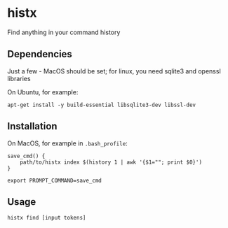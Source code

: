 # histx
Find anything in your command history

## Dependencies
Just a few - MacOS should be set; for linux, you need sqlite3 and openssl libraries

On Ubuntu, for example:
```
apt-get install -y build-essential libsqlite3-dev libssl-dev
```
## Installation
On MacOS, for example in `.bash_profile`:
```
save_cmd() {
    path/to/histx index $(history 1 | awk '{$1=""; print $0}')
}

export PROMPT_COMMAND=save_cmd
```

## Usage
```
histx find [input tokens]
```
